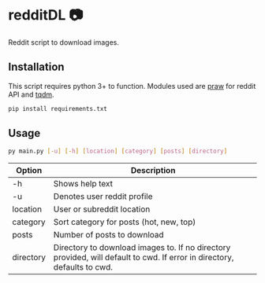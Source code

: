 # redditDL :camera:
Reddit script to download images.

## Installation

This script requires python 3+ to function. Modules used are [praw](https://github.com/praw-dev/praw) for reddit API and [tqdm](https://github.com/tqdm/tqdm).

```bash
pip install requirements.txt
```
## Usage

```bash
py main.py [-u] [-h] [location] [category] [posts] [directory]
```
| Option | Description |
| --- | --- |
| -h | Shows help text |
| -u | Denotes user reddit profile |
| location | User or subreddit location |
| category | Sort category for posts (hot, new, top) |
| posts | Number of posts to download |
| directory | Directory to download images to. If no directory provided, will default to cwd. If error in directory, defaults to cwd. |
